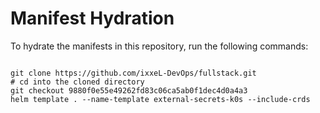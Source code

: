 
# Manifest Hydration

To hydrate the manifests in this repository, run the following commands:

```shell

git clone https://github.com/ixxeL-DevOps/fullstack.git
# cd into the cloned directory
git checkout 9880f0e55e49262fd83c06ca5ab0f1dec4d0a4a3
helm template . --name-template external-secrets-k0s --include-crds
```